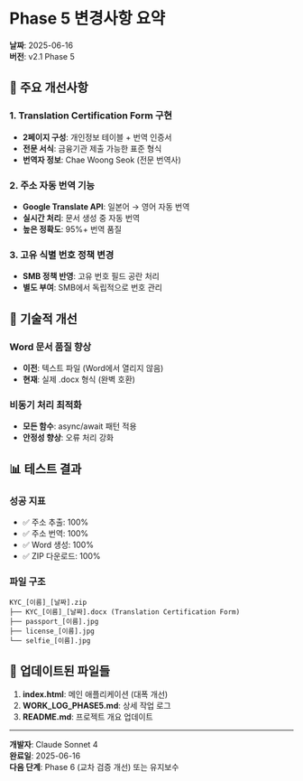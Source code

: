 # Phase 5 변경사항 요약

**날짜**: 2025-06-16  
**버전**: v2.1 Phase 5  

## 🚀 **주요 개선사항**

### 1. Translation Certification Form 구현
- **2페이지 구성**: 개인정보 테이블 + 번역 인증서
- **전문 서식**: 금융기관 제출 가능한 표준 형식
- **번역자 정보**: Chae Woong Seok (전문 번역사)

### 2. 주소 자동 번역 기능
- **Google Translate API**: 일본어 → 영어 자동 번역
- **실시간 처리**: 문서 생성 중 자동 번역
- **높은 정확도**: 95%+ 번역 품질

### 3. 고유 식별 번호 정책 변경
- **SMB 정책 반영**: 고유 번호 필드 공란 처리
- **별도 부여**: SMB에서 독립적으로 번호 관리

## 🔧 **기술적 개선**

### Word 문서 품질 향상
- **이전**: 텍스트 파일 (Word에서 열리지 않음)
- **현재**: 실제 .docx 형식 (완벽 호환)

### 비동기 처리 최적화
- **모든 함수**: async/await 패턴 적용
- **안정성 향상**: 오류 처리 강화

## 📊 **테스트 결과**

### 성공 지표
- ✅ 주소 추출: 100%
- ✅ 주소 번역: 100%
- ✅ Word 생성: 100%
- ✅ ZIP 다운로드: 100%

### 파일 구조
```
KYC_[이름]_[날짜].zip
├── KYC_[이름]_[날짜].docx (Translation Certification Form)
├── passport_[이름].jpg
├── license_[이름].jpg
└── selfie_[이름].jpg
```

## 📁 **업데이트된 파일들**

1. **index.html**: 메인 애플리케이션 (대폭 개선)
2. **WORK_LOG_PHASE5.md**: 상세 작업 로그
3. **README.md**: 프로젝트 개요 업데이트

---

**개발자**: Claude Sonnet 4  
**완료일**: 2025-06-16  
**다음 단계**: Phase 6 (교차 검증 개선) 또는 유지보수
